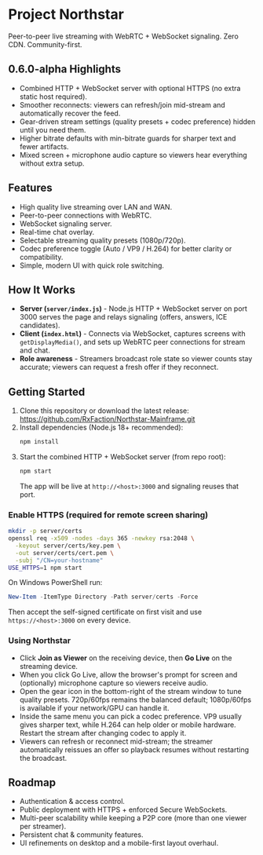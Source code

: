 # Project Northstar
Peer-to-peer live streaming with WebRTC + WebSocket signaling. Zero CDN. Community-first.



## 0.6.0-alpha Highlights
- Combined HTTP + WebSocket server with optional HTTPS (no extra static host required).
- Smoother reconnects: viewers can refresh/join mid-stream and automatically recover the feed.
- Gear-driven stream settings (quality presets + codec preference) hidden until you need them.
- Higher bitrate defaults with min-bitrate guards for sharper text and fewer artifacts.
- Mixed screen + microphone audio capture so viewers hear everything without extra setup.

## Features
- High quality live streaming over LAN and WAN.
- Peer-to-peer connections with WebRTC.
- WebSocket signaling server.
- Real-time chat overlay.
- Selectable streaming quality presets (1080p/720p).
- Codec preference toggle (Auto / VP9 / H.264) for better clarity or compatibility.
- Simple, modern UI with quick role switching.

## How It Works
- **Server (`server/index.js`)** - Node.js HTTP + WebSocket server on port 3000 serves the page and relays signaling (offers, answers, ICE candidates).
- **Client (`index.html`)** - Connects via WebSocket, captures screens with `getDisplayMedia()`, and sets up WebRTC peer connections for stream and chat.
- **Role awareness** - Streamers broadcast role state so viewer counts stay accurate; viewers can request a fresh offer if they reconnect.

## Getting Started
1. Clone this repository or download the latest release: https://github.com/RxFaction/Northstar-Mainframe.git
2. Install dependencies (Node.js 18+ recommended):
   ```bash
   npm install
   ```
3. Start the combined HTTP + WebSocket server (from repo root):
   ```bash
   npm start
   ```
   The app will be live at `http://<host>:3000` and signaling reuses that port.

### Enable HTTPS (required for remote screen sharing)
```bash
mkdir -p server/certs
openssl req -x509 -nodes -days 365 -newkey rsa:2048 \
  -keyout server/certs/key.pem \
  -out server/certs/cert.pem \
  -subj "/CN=your-hostname"
USE_HTTPS=1 npm start
```
On Windows PowerShell run:
```powershell
New-Item -ItemType Directory -Path server/certs -Force
```
Then accept the self-signed certificate on first visit and use `https://<host>:3000` on every device.

### Using Northstar
- Click **Join as Viewer** on the receiving device, then **Go Live** on the streaming device.
- When you click Go Live, allow the browser's prompt for screen and (optionally) microphone capture so viewers receive audio.
- Open the gear icon in the bottom-right of the stream window to tune quality presets. 720p/60fps remains the balanced default; 1080p/60fps is available if your network/GPU can handle it.
- Inside the same menu you can pick a codec preference. VP9 usually gives sharper text, while H.264 can help older or mobile hardware. Restart the stream after changing codec to apply it.
- Viewers can refresh or reconnect mid-stream; the streamer automatically reissues an offer so playback resumes without restarting the broadcast.

## Roadmap
- Authentication & access control.
- Public deployment with HTTPS + enforced Secure WebSockets.
- Multi-peer scalability while keeping a P2P core (more than one viewer per streamer).
- Persistent chat & community features.
- UI refinements on desktop and a mobile-first layout overhaul.
